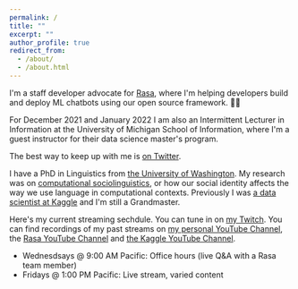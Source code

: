 ```yaml
---
permalink: /
title: ""
excerpt: ""
author_profile: true
redirect_from: 
  - /about/
  - /about.html
---
```

I'm a staff developer advocate for [Rasa](https://rasa.com/), where I'm helping developers build and deploy ML chatbots using our open source framework. 🤖💬

For December 2021 and January 2022 I am also an Intermittent Lecturer in Information at the University of Michigan School of Information, where I'm a guest instructor for their data science master's program.

The best way to keep up with me is [on Twitter](https://twitter.com/rctatman).

I have a PhD in Linguistics from [the University of Washington](https://linguistics.washington.edu/). My research was on [computational sociolinguistics](https://makingnoiseandhearingthings.com/2017/06/13/what-is-computational-sociolinguistics-and-whos-doing-it/), or how our social identity affects the way we use language in computational contexts. Previously I was [a data scientist at Kaggle](https://www.kaggle.com/rtatman) and I'm still a Grandmaster. 

Here's my current streaming sechdule. You can tune in on [my Twitch](https://www.twitch.tv/rctatman/). You can find recordings of my past streams on [my personal YouTube Channel](https://www.youtube.com/c/RachaelTatmanNLP), the [Rasa YouTube Channel](https://www.youtube.com/channel/UCJ0V6493mLvqdiVwOKWBODQ) and [the Kaggle YouTube Channel](https://www.youtube.com/channel/UCSNeZleDn9c74yQc-EKnVTA). 

* Wednesdsays @ 9:00 AM Pacific: Office hours (live Q&A with a Rasa team member)
* Fridays @ 1:00 PM Pacific: Live stream, varied content
